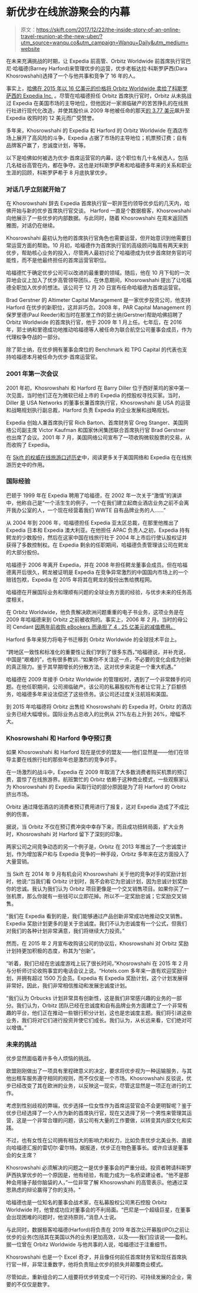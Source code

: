 # 新优步在线旅游聚会的内幕

> 原文：<https://skift.com/2017/12/22/the-inside-story-of-an-online-travel-reunion-at-the-new-uber/?utm_source=wanqu.co&utm_campaign=Wanqu+Daily&utm_medium=website>

在未来充满挑战的时期，让 Expedia 前高管、Orbitz Worldwide 前首席执行官巴尼·哈福德(Barney Harford)来管理优步的运营，优步老板达拉·科斯罗萨西(Dara Khosrowshahi)选择了一个与他共事和竞争了 16 年的人。

事实上，[哈佛在 2015 年以 16 亿美元的价格将 Orbitz Worldwide 卖给了科斯罗萨西的 Expedia Inc.](https://skift.com/2015/02/12/breaking-expedia-buys-orbitz-for-1-6-billion/) 。尽管在哈福德担任 Orbitz 首席执行官时，Orbitz 从未挑战过 Expedia 在美国市场的主导地位，但他因对一家濒临破产的苦苦挣扎的在线旅行社进行现代化改造，并使其股价从 2009 年他被任命的那天[的 3.77 美元](http://press.orbitz.com/phoenix.zhtml?c=251693&p=irol-newsArticle&ID=1795680)飙升至 Expedia 收购时的 12 美元而广受赞誉。

多年来，Khosrowshahi 的 Expedia 和 Harford 的 Orbitz Worldwide 在酒店市场上展开了高风险的斗争，Expedia 占据了市场的主导地位；机票预订费；自有品牌客户赢了，忠诚度计划，等等。

以下是哈佛如何被选为优步·首席运营官的内幕，这个职位有几十名候选人，包括几名硅谷高管在内，都在争夺。这也是对科斯罗萨希和哈福德多年来的关系和职业生涯的回顾，科斯罗萨希于 8 月底执掌优步。

### 对话几乎立刻就开始了

在 Khosrowshahi 辞去 Expedia 首席执行官一职并签约领导优步后的几天内，哈佛开始与新的优步首席执行官交谈。 Harford 一直是个数据极客，Khosrowshahi 向他展示了一些优步的内部数据。与此同时，随着 Khosrowshahi 在周末返回西雅图，对话仍在继续。

Khosrowshahi 最初认为他的首席执行官角色也需要运营，但开始意识到他需要日常运营方面的帮助。10 月初，哈福德作为首席执行官的高级顾问每周有两天来到优步，帮助核心业务的投入，尽管两人最初讨论了哈福德成为优步首席财务官的可能性，而不是他最终担任的首席运营官职位。

哈福德忙于确定优步公司可以改进的最重要的领域。随后，他在 10 月下旬的一次异地会议上加入了优步高管领导团队，在休息期间，Khosrowshahi 提出了让哈福德全职加入优步的想法。该公司于 12 月 20 日宣布任命哈福德为首席运营官。

Brad Gerstner 的 Altimeter Capital Management 是一家优步投资公司，他支持 Harford 在优步的新职位，这并非巧合。2008 年，PAR Capital Management 的保罗里德(Paul Reeder)和当时在那里工作的郭士纳(Gerstner)帮助哈佛招聘了 Orbitz Worldwide 的首席执行官，他于 2009 年 1 月上任。七年后，在 2016 年，郭士纳和里德成功地推动哈福德等人被任命为联合航空公司董事会成员，作为代理权争夺战的一部分。

除了郭士纳，在优步拥有董事会席位的 Benchmark 和 TPG Capital 的代表也支持哈福德本月被任命为优步·首席运营官。

### 2001 年第一次会议

2001 年初，Khosrowshahi 和 Harford 在 Barry Diller 位于西好莱坞的家中第一次见面，当时他们正在为微软已经上市的 Expedia 的控股权寻找买家。当时，Diller 是 USA Networks 的董事长兼首席执行官，Khosrowshahi 是 USA 的运营和战略规划执行副总裁，Harford 负责 Expedia 的企业发展和战略规划。

Expedia 创始人兼首席执行官 Rich Barton、首席财务官 Greg Stanger、美国网络公司副主席 Victor Kaufman 和国家休闲集团联合首席执行官 Brad Gerstner 也出席了会议。2001 年 7 月，美国网络公司宣布了一项收购微软股票的交易，从而收购了 Expedia。

在 [Skift 的权威在线旅游口述历史](https://skift.com/history-of-online-travel/)中，阅读更多关于美国网络和 Expedia 在在线旅游历史中的作用。

### 国际经验

巴顿于 1999 年在 Expedia 聘用了哈福德，在 2002 年一次关于“激情”的演讲中，他称自己是“一个活生生的例子，一个在我们建立起商业酒店业务之前不会离开我办公室的人，一个现在经营着我们 WWTE 自有品牌业务的人……”

从 2004 年到 2006 年，哈福德担任 Expedia 亚太区总裁，在那里他推出了 Expedia 日本和 Expedia 澳大利亚。在他担任 APAC 负责人之初，Expedia 持有鳄龙的少数股份，然后在这家中国在线旅行社于 2004 年上市后行使认股权证并获得了多数控制权。在 Expedia 剩余的任职期间，哈福德负责管理该公司在鳄龙的大部分股份。

哈福德于 2006 年离开 Expedia，并在 2008 年担任鳄龙董事会成员。但在哈福德离开后很久，鳄龙被证明是 Expedia 在竞争异常激烈的中国国内市场上的一个赔钱包袱，Expedia 在 2015 年将其在鳄龙的股份出售给携程网。

哈福德在开展国际业务和理顺有问题的全球业务方面的经验，与优步未来的任务高度相关。

在 Orbitz Worldwide，他负责解决欧洲问题重重的电子书业务，这项业务是在 2009 年哈福德来到 Orbitz 之前被收购的。事实上，2006 年 2 月，当时的母公司 Cendant [因两年前收购 eBookers 而承担了 4 . 25 亿美元的减值费用。](http://www.travelweekly.com/Travel-News/Travel-Technology/Cendant-expects-1B-Plus-noncash-impairment-charge)

Harford 多年来努力将电子书迁移到 Orbitz Worldwide 的全球技术平台上。

“跨地区一致性和标准化的重要性让我们学到了很多东西，”哈福德说，并补充说，中国是“艰难的”，也有很多教训..“如果你不关注这一点，不必要的变化会成为创新的真正阻力。鉴于其早期增长的分散方法，这对优步来说是一个重大机遇。”

哈福德在 2009 年接手 Orbitz Worldwide 的管理权时，遇到了一个非常棘手的问题。在他任职期间，公司濒临破产。该公司的私募股权所有者让它背上了巨额债务，哈福德多年来设法偿还了这些债务。该公司还过度关注航班和美国。

到 2015 年哈福德将 Orbitz 出售给 Khosrowshahi 的 Expedia 时，Orbitz 的酒店业务已经大幅增长。国际业务占总收入的比例从 21%左右上升到 26%，增幅不大。

### Khosrowshahi 和 Harford 争夺预订费

如果 Khosrowshahi 和 Harford 现在是优步的盟友——他们显然是——他们在领导主要在线旅行社的那些年也是激烈的竞争对手。

在一场激烈的战斗中，Expedia 在 2009 年取消了大多数消费者购买机票的预订费，震惊了在线旅游界。航班繁忙的 Orbitz 依赖于这种商业模式，一些观察家认为 Khosrowshahi 的 Expedia 采取行动的部分原因是为了将 Harford 的 Orbitz 挤出市场。

Orbitz 通过降低酒店的消费者预订费用进行了报复，这对 Expedia 造成了不成比例的伤害。

据说，当 Orbitz 不仅在预订费冲突中幸存下来，而且成功扭转局面，扩大业务时，Khosrowshahi 对 Harford 留下了深刻的印象。

两家公司之间竞争动态的另一个例子是，Orbitz 在 2013 年推出了一个忠诚度计划，作为增加客户和与 Expedia 竞争的一种手段，Orbitz 多年来在这方面投入了大量营销。

当 Skift 在 2014 年 9 月有机会问 Khosrowshahi 关于他的竞争对手的奖励计划时，他说:“当我们看 Orbitz 计划时，我不会称它为忠诚计划，因为忠诚计划奖励你的忠诚。我认为我们认为 Orbitz 项目更像是一个交叉销售项目。如果你买了一张机票，那么你就有一些钱可以立即花掉。所以不一定奖励忠诚；它奖励交叉销售。

“我们在 Expedia 看到的是，我们能够通过产品创新非常成功地推动交叉销售。Expedia 奖励计划更多的是关于忠诚度。我们不认为忠诚度有一个公式，但我们对我们的各种计划非常满意，我们将继续大力投资。”

然而，在 2015 年 2 月宣布收购该公司的协议后，Khosrowshahi 对 Orbitz 奖励计划持更加积极的态度，称其为“创新”。

“听着，我们已经在忠诚度游戏上玩了很长时间，”Khosrowshahi 在 2015 年 2 月与分析师讨论收购事宜的电话会议上说。“Hotels.com 多年来一直有欢迎奖励计划，并拥有超过 1500 万会员。Expedia 有 Expedia 奖励计划，这个计划发展得非常好。因此，我们非常相信推动和发展忠诚度计划。

“我们认为 Orbucks 计划非常具有创新性，这是我们非常感兴趣的业务的一部分。我们认为，Orbitz 团队已经在忠诚度和自有品牌业务方面建立了一个非常有趣的平台，他们正在推动一些银行积分计划，这也是忠诚度主题。我们将引进这些业务，我们将对它们进行投资并使它们成长。我们认为，从长远来看，它们绝对可以增值。”

### 未来的挑战

优步显然面临着许多令人烦恼的挑战。

欧盟刚刚做出了一项具有里程碑意义的决定，要求将优步视为一种运输服务，与其他出租车服务遵守相同的规则，而不仅仅是一个市场。Khosrowshahi 反驳说，优步已经改变了其在欧洲的业务，以反映这一现实，尽管这显然是一项正在进行的工作。

考虑到性别歧视的弊端，优步选择一位女性作为首席运营官会不会更明智呢？鉴于优步已经选择了一个人作为新的首席执行官，现在又选择了另一个男性来管理其运营，这是一个非常合理的问题，该公司有大量的工作要做，以转变其内部文化和实践。

不过，也有女性在公司拥有相当大的影响力和权力，比如负责优步北美业务、直接向哈福德汇报的雷切尔·霍尔特。据报道，优步正在物色董事长。或许应该是董事会的女主席？

Khosrowshahi 必须解决的问题之一是优步董事会的严重分歧。投资者聘请科斯罗萨西执掌优步的一个原因是，他有经验，有能力成为一名桥梁建设者。“他不是那种会用锤子敲你脑袋的人，”一位非常了解 Khosrowshahi 的高管表示。他通过深思熟虑的辩论赢得了你的支持。"

哈福德也是一位知名的董事会战术家，在私募股权公司黑石控股 Orbitz Worldwide 时，他曾成功应对董事会的不利局面。“巴尼是一个超级巨星，在董事会出现困难的问题时，他坚持原则，”消息人士说。

与此同时，数据极客哈福德(Harford)将负责在 2019 年首次公开募股(IPO)之前让优步的业务(包括其在美国以外的业务)更加高效，以及——我们应该说——盈利。据一位曾在 Orbitz Worldwide 与他共事的人说，哈福德过于注重细节。

Khosrowshahi 也是一个 Excel 奇才，并且像任何前任首席财务官和现任首席执行官一样，非常注重数字，他将负责阻止优步的损失并颠覆商业模式。

尽管如此，重新组合的二人组要将优步转变成一个可行的、可持续发展的企业，需要的不仅仅是数字。